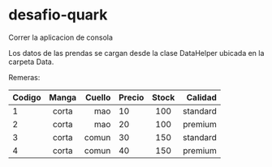 # desafio-quark

Correr la aplicacion de consola

Los datos de las prendas se cargan desde la clase DataHelper ubicada en la carpeta Data.

Remeras:


| Codigo        | Manga           | Cuello  | Precio        | Stock           | Calidad  |
| ------------- |:---------------:| -------:| ------------- |:---------------:| --------:|
| 1             | corta           | mao     | 10            | 100             | standard |
| 2             | corta           | mao     | 20            | 100             | premium  |
| 3             | corta           | comun   | 30            | 150             | standard |
| 4             | corta           | comun   | 40            | 150             | premium  |


